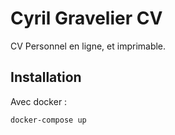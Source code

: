 # Cyril Gravelier CV

CV Personnel en ligne, et imprimable.

## Installation

Avec docker :

```bash
docker-compose up
```